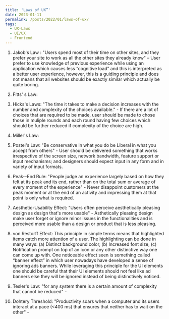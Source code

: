 ```yaml
---
title: 'Laws of UX”'
date: 2023-01-11
permalink: /posts/2022/01/laws-of-ux/
tags:
  - UX-Laws
  - UI/UX
  - Frontend
---
```


1. Jakob's Law : "Users spend most of their time on other sites, and they prefer your site to work as all the other sites they already know" – User prefer to use knowledge of previous experience while using an application which causes less “cognitive load” and this is interpreted as a better user experience, however, this is a guiding principle and does not means that all websites should be exactly similar which actually be quite boring.

2. Fitts' s Law: 

3. Hicks's Laws: "The time it takes to make a decision increases with the number and complexity of the choices available." -  If there are a lot of choices that are required to be made, user should be made to chose those in muliple rounds and each round having few choices which should be further reduced if complexity of the choice are high.

4. Miller's Law: 

5. Postel's Law: "Be conservative in what you do be Liberal in what you accept from others" - User should be delivered something that works irrespective of the screen size, network bandwidth, feature support or input mechanisms; and designers should expect input in any form and in variety of input formats. 

6. Peak--End Rule: "People judge an experience largely based on how they felt at its peak and its end, rather than on the total sum or average of every moment of the experience" - Never disappoint customers at the peak moment or at the end of an activity and impressing them at that point is only what is required.  

7. Aesthetic-Usability Effect: "Users often perceive aesthetically pleasing design as design that's more usable" - Asthetically pleasing design make user forget or ignore minor issues in the functionalities and is perceived more usable than a design or product that is less pleasing. 

8. von Restorff Effect: This principle in simple terms means that highlighted items catch more attention of a user. The highlighting can be done in many ways: (a) Distinct background color, (b) Increased font size, (c) Notification prompt on top of an icon or any other distinctive way one can come up with. One noticeable effect seen is something called “banner effect” in which user nowadays have developed a sense of ignoring ads banners. While leveraging this principle for the UI elements one should be careful that their UI elements should not feel like ad banners else they will be ignored instead of being distinctively noticed.

9. Tesler's Law: "for any system there is a certain amount of complexity that cannot be reduced" - 

10. Dohtery Threshold: "Productivity soars when a computer and its users interact at a pace (<400 ms) that ensures that neither has to wait on the other" - 


